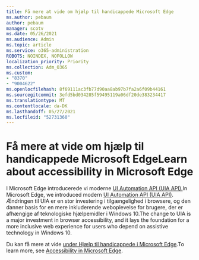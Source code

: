 ```yaml
---
title: Få mere at vide om hjælp til handicappede Microsoft Edge
ms.author: pebaum
author: pebaum
manager: scotv
ms.date: 05/26/2021
ms.audience: Admin
ms.topic: article
ms.service: o365-administration
ROBOTS: NOINDEX, NOFOLLOW
localization_priority: Priority
ms.collection: Adm_O365
ms.custom:
- "8370"
- "9004622"
ms.openlocfilehash: 8f69111ac3fb77d90aa8ab97b7fa2a6f09b44161
ms.sourcegitcommit: 3efd5bd034285f59495119a06df20de383234417
ms.translationtype: MT
ms.contentlocale: da-DK
ms.lasthandoff: 05/27/2021
ms.locfileid: "52731360"
---
```

# <a name="learn-about-accessibility-in-microsoft-edge"></a><span data-ttu-id="15e67-102">Få mere at vide om hjælp til handicappede Microsoft Edge</span><span class="sxs-lookup"><span data-stu-id="15e67-102">Learn about accessibility in Microsoft Edge</span></span>

<span data-ttu-id="15e67-103">I Microsoft Edge introducerede vi moderne [UI Automation API (UIA API).](https://go.microsoft.com/fwlink/?linkid=2153423)</span><span class="sxs-lookup"><span data-stu-id="15e67-103">In Microsoft Edge, we introduced modern [UI Automation API (UIA API)](https://go.microsoft.com/fwlink/?linkid=2153423).</span></span> <span data-ttu-id="15e67-104">Ændringen til UIA er en stor investering i tilgængelighed i browsere, og den danner basis for en mere inkluderende weboplevelse for brugere, der er afhængige af teknologiske hjælpemidler i Windows 10.</span><span class="sxs-lookup"><span data-stu-id="15e67-104">The change to UIA is a major investment in browser accessibility, and it lays the foundation for a more inclusive web experience for users who depend on assistive technology in Windows 10.</span></span> 

<span data-ttu-id="15e67-105">Du kan få mere at vide [under Hjælp til handicappede i Microsoft Edge](https://go.microsoft.com/fwlink/?linkid=2153512).</span><span class="sxs-lookup"><span data-stu-id="15e67-105">To learn more, see [Accessibility in Microsoft Edge](https://go.microsoft.com/fwlink/?linkid=2153512).</span></span>
